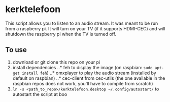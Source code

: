 # kerktelefoon

This script allows you to listen to an audio stream. It was meant to be run from a raspberry pi. It will turn on your TV (if it supports HDMI-CEC) and will shutdown the raspberry pi when the TV is turned off.

## To use
1. download or git clone this repo on your pi
3. install dependencies
..* feh to display the image (on raspbian: ```sudo apt-get install feh```)
..* omxplayer to play the audio stream (installed by default on raspbian)
..* cec-client from cec-utils (the one available in the raspbian repos does not work, you'll have to compile from scratch)
2. ```ln -s <path_to_repo>/kerktelefoon.desktop ~/.config/autostart/``` to autostart the script at boo
